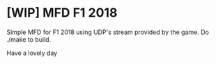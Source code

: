 # [WIP] MFD F1 2018

Simple MFD for F1 2018 using UDP's stream provided by the game.
Do ./make to build.

Have a lovely day
